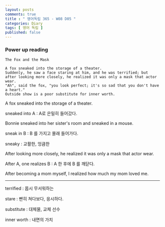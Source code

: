 ```yaml
---
layout: posts
comments: true
title : " 영어독립 365 - W08 D05 "
categories: Diary
tags: [ 영어 독립 ]
published: false
---
```


### Power up reading

```
The Fox and the Mask

A fox sneaked into the storage of a theater.
Suddenly, he saw a face staring at him, and he was terrified; but after looking more closely, he realized it was only a mask that actor wear.
"Ah", said the fox, "you look perfect; it's so sad that you don't have a heart."
Outside show is a poor substitute for inner worth.
```

A fox sneaked into the storage of a theater.

sneaked into A
 : A로 은밀히 들어갔다.

Bonnie sneaked into her sister's room and sneaked in a mouse.

sneak in B
 : B 를 가지고 몰래 들어가다.

sneaky
 : 교활한, 엉큼한

After looking more closely, he realized it was only a mask that actor wear.

After A, one realizes B
 : A 한 후에 B 를 깨닫다.

After becoming a mom myself, I realized how much my mom loved me.

---

terrified
 : 몹시 무서워하는

stare
 : 빤히 쳐다보다, 응시하다.

substitute
 : 대체물, 교체 선수

inner worth
 : 내면의 가치

